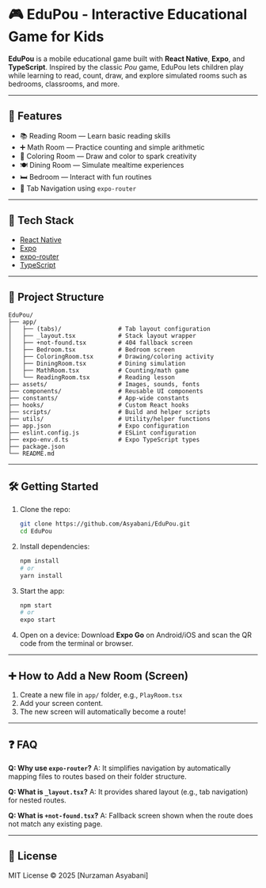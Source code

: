 # 🎮 EduPou - Interactive Educational Game for Kids

**EduPou** is a mobile educational game built with **React Native**, **Expo**, and **TypeScript**. Inspired by the classic *Pou* game, EduPou lets children play while learning to read, count, draw, and explore simulated rooms such as bedrooms, classrooms, and more.

---

## 🚀 Features

* 📚 Reading Room — Learn basic reading skills
* ➕ Math Room — Practice counting and simple arithmetic
* 🎨 Coloring Room — Draw and color to spark creativity
* 🍽️ Dining Room — Simulate mealtime experiences
* 🛏️ Bedroom — Interact with fun routines
* 🧭 Tab Navigation using `expo-router`

---

## 🧰 Tech Stack

* [React Native](https://reactnative.dev/)
* [Expo](https://expo.dev/)
* [expo-router](https://expo.github.io/router/)
* [TypeScript](https://www.typescriptlang.org/)

---

## 📁 Project Structure

```
EduPou/
├── app/
│   ├── (tabs)/                # Tab layout configuration
│   ├── _layout.tsx            # Stack layout wrapper
│   ├── +not-found.tsx         # 404 fallback screen
│   ├── Bedroom.tsx            # Bedroom screen
│   ├── ColoringRoom.tsx       # Drawing/coloring activity
│   ├── DiningRoom.tsx         # Dining simulation
│   ├── MathRoom.tsx           # Counting/math game
│   └── ReadingRoom.tsx        # Reading lesson
├── assets/                    # Images, sounds, fonts
├── components/                # Reusable UI components
├── constants/                 # App-wide constants
├── hooks/                     # Custom React hooks
├── scripts/                   # Build and helper scripts
├── utils/                     # Utility/helper functions
├── app.json                   # Expo configuration
├── eslint.config.js           # ESLint configuration
├── expo-env.d.ts              # Expo TypeScript types
├── package.json
└── README.md
```

---

## 🛠️ Getting Started

1. Clone the repo:

   ```bash
   git clone https://github.com/Asyabani/EduPou.git
   cd EduPou
   ```

2. Install dependencies:

   ```bash
   npm install
   # or
   yarn install
   ```

3. Start the app:

   ```bash
   npm start
   # or
   expo start
   ```

4. Open on a device:
   Download **Expo Go** on Android/iOS and scan the QR code from the terminal or browser.

---

## ➕ How to Add a New Room (Screen)

1. Create a new file in `app/` folder, e.g., `PlayRoom.tsx`
2. Add your screen content.
3. The new screen will automatically become a route!


---

## ❓ FAQ

**Q: Why use `expo-router`?**
A: It simplifies navigation by automatically mapping files to routes based on their folder structure.

**Q: What is `_layout.tsx`?**
A: It provides shared layout (e.g., tab navigation) for nested routes.

**Q: What is `+not-found.tsx`?**
A: Fallback screen shown when the route does not match any existing page.

---

## 📃 License

MIT License © 2025 \[Nurzaman Asyabani]
